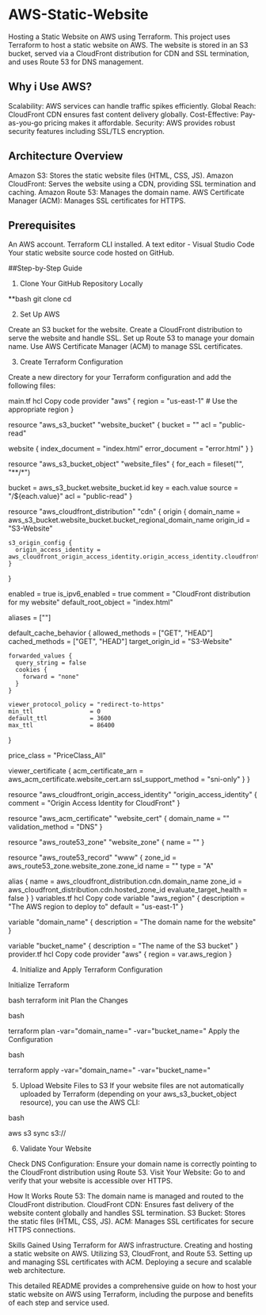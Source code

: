 # AWS-Static-Website

Hosting a Static Website on AWS using Terraform.
This project uses Terraform to host a static website on AWS. The website is stored in an S3 bucket, served via a CloudFront distribution for CDN and SSL termination, and uses Route 53 for DNS management.

## Why i Use AWS?

Scalability: AWS services can handle traffic spikes efficiently.
Global Reach: CloudFront CDN ensures fast content delivery globally.
Cost-Effective: Pay-as-you-go pricing makes it affordable.
Security: AWS provides robust security features including SSL/TLS encryption.

## Architecture Overview

Amazon S3: Stores the static website files (HTML, CSS, JS).
Amazon CloudFront: Serves the website using a CDN, providing SSL termination and caching.
Amazon Route 53: Manages the domain name.
AWS Certificate Manager (ACM): Manages SSL certificates for HTTPS.

## Prerequisites
An AWS account.
Terraform CLI installed.
A text editor - Visual Studio Code
Your static website source code hosted on GitHub.

##Step-by-Step Guide

1. Clone Your GitHub Repository Locally

**bash
git clone <your-github-repo-url>
cd <your-github-repo-directory>

2. Set Up AWS

Create an S3 bucket for the website.
Create a CloudFront distribution to serve the website and handle SSL.
Set up Route 53 to manage your domain name.
Use AWS Certificate Manager (ACM) to manage SSL certificates.

3. Create Terraform Configuration

Create a new directory for your Terraform configuration and add the following files:

main.tf
hcl
Copy code
provider "aws" {
  region = "us-east-1" # Use the appropriate region
}

resource "aws_s3_bucket" "website_bucket" {
  bucket = "<your-bucket-name>"
  acl    = "public-read"

  website {
    index_document = "index.html"
    error_document = "error.html"
  }
}

resource "aws_s3_bucket_object" "website_files" {
  for_each = fileset("<path-to-your-website-files>", "**/*")

  bucket = aws_s3_bucket.website_bucket.id
  key    = each.value
  source = "<path-to-your-website-files>/${each.value}"
  acl    = "public-read"
}

resource "aws_cloudfront_distribution" "cdn" {
  origin {
    domain_name = aws_s3_bucket.website_bucket.bucket_regional_domain_name
    origin_id   = "S3-Website"

    s3_origin_config {
      origin_access_identity = aws_cloudfront_origin_access_identity.origin_access_identity.cloudfront_access_identity_path
    }
  }

  enabled             = true
  is_ipv6_enabled     = true
  comment             = "CloudFront distribution for my website"
  default_root_object = "index.html"

  aliases = ["<your-domain-name>"]

  default_cache_behavior {
    allowed_methods  = ["GET", "HEAD"]
    cached_methods   = ["GET", "HEAD"]
    target_origin_id = "S3-Website"

    forwarded_values {
      query_string = false
      cookies {
        forward = "none"
      }
    }

    viewer_protocol_policy = "redirect-to-https"
    min_ttl                = 0
    default_ttl            = 3600
    max_ttl                = 86400
  }

  price_class = "PriceClass_All"

  viewer_certificate {
    acm_certificate_arn = aws_acm_certificate.website_cert.arn
    ssl_support_method  = "sni-only"
  }
}

resource "aws_cloudfront_origin_access_identity" "origin_access_identity" {
  comment = "Origin Access Identity for CloudFront"
}

resource "aws_acm_certificate" "website_cert" {
  domain_name       = "<your-domain-name>"
  validation_method = "DNS"
}

resource "aws_route53_zone" "website_zone" {
  name = "<your-domain-name>"
}

resource "aws_route53_record" "www" {
  zone_id = aws_route53_zone.website_zone.zone_id
  name    = "<your-domain-name>"
  type    = "A"

  alias {
    name                   = aws_cloudfront_distribution.cdn.domain_name
    zone_id                = aws_cloudfront_distribution.cdn.hosted_zone_id
    evaluate_target_health = false
  }
}
variables.tf
hcl
Copy code
variable "aws_region" {
  description = "The AWS region to deploy to"
  default     = "us-east-1"
}

variable "domain_name" {
  description = "The domain name for the website"
}

variable "bucket_name" {
  description = "The name of the S3 bucket"
}
provider.tf
hcl
Copy code
provider "aws" {
  region = var.aws_region
}

4. Initialize and Apply Terraform Configuration

Initialize Terraform

bash
terraform init
Plan the Changes

bash

terraform plan -var="domain_name=<your-domain-name>" -var="bucket_name=<your-bucket-name>"
Apply the Configuration

bash

terraform apply -var="domain_name=<your-domain-name>" -var="bucket_name=<your-bucket-name>"

5. Upload Website Files to S3
If your website files are not automatically uploaded by Terraform (depending on your aws_s3_bucket_object resource), you can use the AWS CLI:

bash

aws s3 sync <path-to-your-website-files> s3://<your-bucket-name>

6. Validate Your Website

Check DNS Configuration: Ensure your domain name is correctly pointing to the CloudFront distribution using Route 53.
Visit Your Website: Go to <your-domain-name> and verify that your website is accessible over HTTPS.

How It Works
Route 53: The domain name is managed and routed to the CloudFront distribution.
CloudFront CDN: Ensures fast delivery of the website content globally and handles SSL termination.
S3 Bucket: Stores the static files (HTML, CSS, JS).
ACM: Manages SSL certificates for secure HTTPS connections.

Skills Gained
Using Terraform for AWS infrastructure.
Creating and hosting a static website on AWS.
Utilizing S3, CloudFront, and Route 53.
Setting up and managing SSL certificates with ACM.
Deploying a secure and scalable web architecture.

This detailed README provides a comprehensive guide on how to host your static website on AWS using Terraform, including the purpose and benefits of each step and service used.
